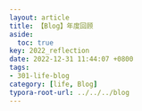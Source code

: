 ```yaml
---
layout: article
title: 【Blog】年度回顾
aside:
  toc: true
key: 2022_reflection
date: 2022-12-31 11:44:07 +0800
tags:
- 301-life-blog
category: [life, Blog]
typora-root-url: ../../../blog
---
```


